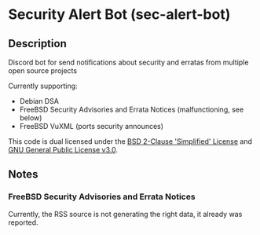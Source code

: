# Security Alert Bot (sec-alert-bot)

## Description

Discord bot for send notifications about security and erratas from multiple open source projects

Currently supporting:

 - Debian DSA
 - FreeBSD Security Advisories and Errata Notices (malfunctioning, see below)
 - FreeBSD VuXML (ports security announces)

This code is dual licensed under the [BSD 2-Clause 'Simplified' License](LICENSE) and
[GNU General Public License v3.0](COPYING).

## Notes

### FreeBSD Security Advisories and Errata Notices
Currently, the RSS source is not generating the right data, it already was reported.
